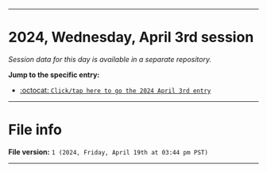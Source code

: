 
***

# 2024, Wednesday, April 3rd session

_Session data for this day is available in a separate repository._

**Jump to the specific entry:**

- [:octocat: `Click/tap here to go the 2024 April 3rd entry`](https://github.com/seanpm2001/SeansLifeArchive_Images_TinyTower_Y2024/tree/SeansLifeArchive_Images_TinyTower_Y2024_Main-dev/2024/04_April/03/)

***

# File info

**File version:** `1 (2024, Friday, April 19th at 03:44 pm PST)`

***
